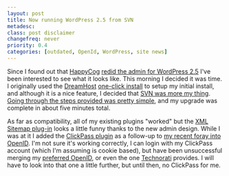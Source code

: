 ```yaml
---
layout: post
title: Now running WordPress 2.5 from SVN
metadesc: 
class: post disclaimer
changefreq: never
priority: 0.4
categories: [outdated, OpenId, WordPress, site news]
---
```

Since I found out that [HappyCog](http://www.happycog.com/) 
[redid the admin for WordPress 2.5](http://www.jasonsantamaria.com/archive/2008/03/31/wordpress_admin_redesign.php) 
I've been interested to see what it looks like.  This morning I decided it was time.  I originally used the 
[DreamHost](http://www.dreamhost.com/r.cgi?146279) 
[one-click install](http://wiki.dreamhost.com/One_Click_Installs) to setup my initial install, and although it 
is a nice feature, I decided that [SVN was more my thing](http://codex.wordpress.org/Installing/Updating_WordPress_with_Subversion). 
[Going through the steps provided was pretty simple](http://codex.wordpress.org/Installing/Updating_WordPress_with_Subversion#Converting_a_.22Traditional.22_WordPress_Blog_to_a_Subversion_Checkout), 
and my upgrade was complete in about five minutes total.

As far as compatibility, all of my existing plugins "worked" but the 
[XML Sitemap plug-in](http://www.arnebrachhold.de/projects/wordpress-plugins/google-xml-sitemaps-generator/) 
looks a little funny thanks to the new admin design.  While I was at it I added the 
[ClickPass plugin](http://www.clickpass.com/docs/wordpress-plugin) as a follow-up to 
[my recent foray into OpenID](/2008/04/identity-and-openid.html).  I'm not sure it's working correctly, I can login 
with my ClickPass account (which I'm assuming is cookie based), but have been unsuccessful merging my 
<a href="http://openid.delabar.org/eric" rel="me">preferred OpenID</a>, or even the one 
<a href="http://www.technorati.com/people/technorati/edelabar" rel="me">Technorati</a> provides. 
I will have to look into that one a little further, but until then, no ClickPass for me.
